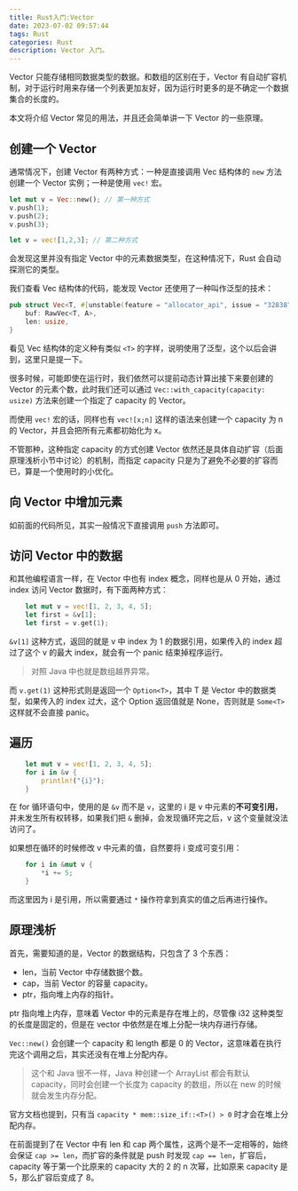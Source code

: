 ```yaml
---
title: Rust入门:Vector
date: 2023-07-02 09:57:44
tags: Rust
categories: Rust
description: Vector 入门。
---
```


Vector 只能存储相同数据类型的数据。和数组的区别在于，Vector 有自动扩容机制，对于运行时用来存储一个列表更加友好，因为运行时更多的是不确定一个数据集合的长度的。

本文将介绍 Vector 常见的用法，并且还会简单讲一下 Vector 的一些原理。

## 创建一个 Vector

通常情况下，创建 Vector 有两种方式：一种是直接调用 Vec 结构体的 `new` 方法创建一个 Vector 实例；一种是使用 `vec!` 宏。

```rust
let mut v = Vec::new(); // 第一种方式
v.push(1);
v.push(2);
v.push(3);

let v = vec![1,2,3]; // 第二种方式
```

会发现这里并没有指定 Vector 中的元素数据类型，在这种情况下，Rust 会自动探测它的类型。

我们查看 Vec 结构体的代码，能发现 Vector 还使用了一种叫作泛型的技术：

```rust
pub struct Vec<T, #[unstable(feature = "allocator_api", issue = "32838")] A: Allocator = Global> {
    buf: RawVec<T, A>,
    len: usize,
}
```

看见 Vec 结构体的定义种有类似 `<T>` 的字样，说明使用了泛型，这个以后会讲到，这里只是提一下。

很多时候，可能即使在运行时，我们依然可以提前动态计算出接下来要创建的 Vector 的元素个数，此时我们还可以通过 `Vec::with_capacity(capacity: usize)` 方法来创建一个指定了 capacity 的 Vector。

而使用 `vec!` 宏的话，同样也有 `vec![x;n]` 这样的语法来创建一个 capacity 为 n 的 Vector，并且会把所有元素都初始化为 x。

不管那种，这种指定 capacity 的方式创建 Vector 依然还是具体自动扩容（后面原理浅析小节中讨论）的机制，而指定 capacity 只是为了避免不必要的扩容而已，算是一个使用时的小优化。

## 向 Vector 中增加元素

如前面的代码所见，其实一般情况下直接调用 `push` 方法即可。

## 访问 Vector 中的数据

和其他编程语言一样，在 Vector 中也有 index 概念，同样也是从 0 开始，通过 index 访问 Vector 数据时，有下面两种方式：

```rust
    let mut v = vec![1, 2, 3, 4, 5];
    let first = &v[1];
    let first = v.get(1);
```

`&v[1]` 这种方式，返回的就是 v 中 index 为 1 的数据引用，如果传入的 index 超过了这个 v 的最大 index，就会有一个 panic 结束掉程序运行。

>  对照 Java 中也就是数组越界异常。

而 `v.get(1)` 这种形式则是返回一个 `Option<T>`，其中 T 是 Vector 中的数据类型，如果传入的 index 过大，这个 Option 返回值就是 None，否则就是 `Some<T>` 这样就不会直接 panic。

## 遍历

```rust
    let mut v = vec![1, 2, 3, 4, 5];
    for i in &v {
        println!("{i}");
    }
```

在 for 循环语句中，使用的是 `&v` 而不是 `v`，这里的 i 是 v 中元素的**不可变引用**，并未发生所有权转移，如果我们把 `&` 删掉，会发现循环完之后，v 这个变量就没法访问了。

如果想在循环的时候修改 v 中元素的值，自然要将 i 变成可变引用：

```rust
    for i in &mut v {
        *i += 5;
    }
```

 而这里因为 i 是引用，所以需要通过 `*` 操作符拿到真实的值之后再进行操作。

## 原理浅析

首先，需要知道的是，Vector 的数据结构，只包含了 3 个东西：

* len，当前 Vector 中存储数据个数。
* cap，当前 Vector 的容量 capacity。
* ptr，指向堆上内存的指针。

ptr 指向堆上内存，意味着 Vector 中的元素是存在堆上的，尽管像 i32 这种类型的长度是固定的，但是在 vector 中依然是在堆上分配一块内存进行存储。

`Vec::new()` 会创建一个 capacity 和 length 都是 0 的 Vector，这意味着在执行完这个调用之后，其实还没有在堆上分配内存。

> 这个和 Java 很不一样，Java 种创建一个 ArrayList 都会有默认 capacity，同时会创建一个长度为 capacity 的数组，所以在 new 的时候就会发生内存分配。

官方文档也提到，只有当 `capacity * mem::size_if::<T>() > 0` 时才会在堆上分配内存。

在前面提到了在 Vector 中有 len 和 cap 两个属性，这两个是不一定相等的，始终会保证 `cap >= len`，而扩容的条件就是 push 时发现 `cap == len`，扩容后，capacity 等于第一个比原来的 capacity 大的 2 的 n 次幂，比如原来 capacity 是 5，那么扩容后变成了 8。 
